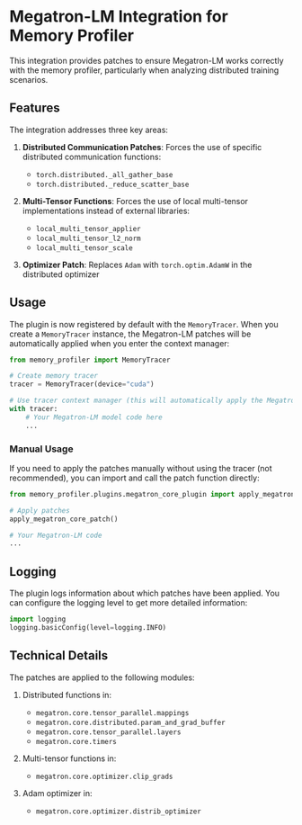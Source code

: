 # Megatron-LM Integration for Memory Profiler

This integration provides patches to ensure Megatron-LM works correctly with the memory profiler, particularly when analyzing distributed training scenarios.

## Features

The integration addresses three key areas:

1. **Distributed Communication Patches**: Forces the use of specific distributed communication functions:
   - `torch.distributed._all_gather_base`
   - `torch.distributed._reduce_scatter_base`

2. **Multi-Tensor Functions**: Forces the use of local multi-tensor implementations instead of external libraries:
   - `local_multi_tensor_applier`
   - `local_multi_tensor_l2_norm`
   - `local_multi_tensor_scale`

3. **Optimizer Patch**: Replaces `Adam` with `torch.optim.AdamW` in the distributed optimizer

## Usage

The plugin is now registered by default with the `MemoryTracer`. When you create a `MemoryTracer` instance, the Megatron-LM patches will be automatically applied when you enter the context manager:

```python
from memory_profiler import MemoryTracer

# Create memory tracer
tracer = MemoryTracer(device="cuda")

# Use tracer context manager (this will automatically apply the Megatron-LM patches)
with tracer:
    # Your Megatron-LM model code here
    ...
```

### Manual Usage

If you need to apply the patches manually without using the tracer (not recommended), you can import and call the patch function directly:

```python
from memory_profiler.plugins.megatron_core_plugin import apply_megatron_core_patch

# Apply patches
apply_megatron_core_patch()

# Your Megatron-LM code
...
```

## Logging

The plugin logs information about which patches have been applied. You can configure the logging level to get more detailed information:

```python
import logging
logging.basicConfig(level=logging.INFO)
```

## Technical Details

The patches are applied to the following modules:

1. Distributed functions in:
   - `megatron.core.tensor_parallel.mappings`
   - `megatron.core.distributed.param_and_grad_buffer`
   - `megatron.core.tensor_parallel.layers`
   - `megatron.core.timers`

2. Multi-tensor functions in:
   - `megatron.core.optimizer.clip_grads`

3. Adam optimizer in:
   - `megatron.core.optimizer.distrib_optimizer` 